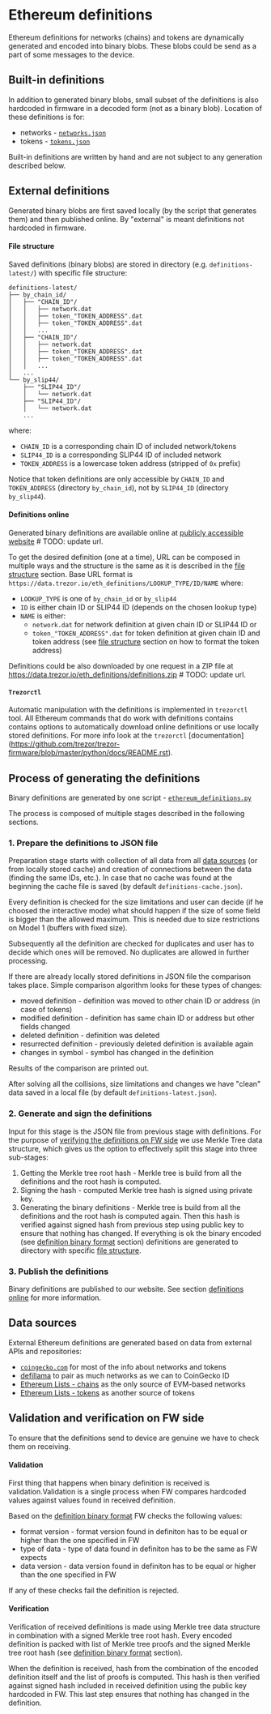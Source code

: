 # Ethereum definitions

Ethereum definitions for networks (chains) and tokens are dynamically generated and
encoded into binary blobs. These blobs could be send as a part of some messages
to the device.

## Built-in definitions

In addition to generated binary blobs, small subset of the definitions is also hardcoded
in firmware in a decoded form (not as a binary blob).
Location of these definitions is for:
* networks - [`networks.json`](https://github.com/trezor/trezor-firmware/blob/master/common/defs/ethereum/networks.json)
* tokens - [`tokens.json`](https://github.com/trezor/trezor-firmware/blob/master/common/defs/ethereum/tokens.json)

Built-in definitions are written by hand and are not subject to any generation described
below.

## External definitions

Generated binary blobs are first saved locally (by the script that generates them)
and then published online. By "external" is meant definitions not hardcoded in firmware.

#### File structure
Saved definitions (binary blobs) are stored in directory (e.g. `definitions-latest/`)
with specific file structure:
````
definitions-latest/
├── by_chain_id/
│   ├── "CHAIN_ID"/
│   │   ├── network.dat
│   │   ├── token_"TOKEN_ADDRESS".dat
│   │   ├── token_"TOKEN_ADDRESS".dat
│   │   ...
│   ├── "CHAIN_ID"/
│   │   ├── network.dat
│   │   ├── token_"TOKEN_ADDRESS".dat
│   │   ├── token_"TOKEN_ADDRESS".dat
│   │   ...
│   ...
└── by_slip44/
    ├── "SLIP44_ID"/
    │   └── network.dat
    ├── "SLIP44_ID"/
    │   └── network.dat
    ...
````
where:
* `CHAIN_ID` is a corresponding chain ID of included network/tokens
* `SLIP44_ID` is a corresponding SLIP44 ID of included network
* `TOKEN_ADDRESS` is a lowercase token address (stripped of `0x` prefix)

Notice that token definitions are only accessible by `CHAIN_ID` and `TOKEN_ADDRESS`
(directory `by_chain_id`), not by `SLIP44_ID` (directory `by_slip44`).

#### Definitions online

Generated binary definitions are available online at [publicly accessible website](https://data.trezor.io/eth_definitions) # TODO: update url.

To get the desired definition (one at a time), URL can be composed in multiple ways
and the structure is the same as it is described in the [file structure](#file-structure)
section. Base URL format is `https://data.trezor.io/eth_definitions/LOOKUP_TYPE/ID/NAME`
where:
* `LOOKUP_TYPE` is one of `by_chain_id` or `by_slip44`
* `ID` is either chain ID or SLIP44 ID (depends on the chosen lookup type)
* `NAME` is either:
  *  `network.dat` for network definition at given chain ID or SLIP44 ID or
  *  `token_"TOKEN_ADDRESS".dat` for token definition at given chain ID and token address
(see [file structure](#file-structure) section on how to format the token address)

Definitions could be also downloaded by one request in a ZIP file at https://data.trezor.io/eth_definitions/definitions.zip # TODO: update url.

#### `Trezorctl`

Automatic manipulation with the definitions is implemented in `trezorctl` tool.
All Ethereum commands that do work with definitions contains contains options
to automatically download online definitions or use locally stored definitions.
For more info look at the `trezorctl` [documentation]
(https://github.com/trezor/trezor-firmware/blob/master/python/docs/README.rst).

## Process of generating the definitions

Binary definitions are generated by one script -
[`ethereum_definitions.py`](https://github.com/trezor/trezor-firmware/blob/master/common/tools/ethereum_definitions.py)

The process is composed of multiple stages described in the following sections.

### 1. Prepare the definitions to JSON file

Preparation stage starts with collection of all data from all [data sources](#data-sources)
(or from locally stored cache) and creation of connections between the data (finding
the same IDs, etc.). In case that no cache was found at the beginning the cache file
is saved (by default `definitions-cache.json`).

Every definition is checked for the size limitations and user can decide (if he choosed
the interactive mode) what should happen if the size of some field is bigger than
the allowed maximum. This is needed due to size restrictions on Model 1 (buffers with fixed
size).

Subsequently all the definition are checked for duplicates and user has to decide
which ones will be removed. No duplicates are allowed in further processing.

If there are already locally stored definitions in JSON file the comparison takes place. Simple
comparison algorithm looks for these types of changes:
* moved definition - definition was moved to other chain ID or address (in case of tokens)
* modified definition - definition has same chain ID or address but other fields changed
* deleted definition - definition was deleted
* resurrected definition - previously deleted definition is available again
* changes in symbol - symbol has changed in the definition

Results of the comparison are printed out.

After solving all the collisions, size limitations and changes we have "clean" data
saved in a local file (by default `definitions-latest.json`).

### 2. Generate and sign the definitions

Input for this stage is the JSON file from previous stage with definitions.
For the purpose of [verifying the definitions on FW side](#verification-and-validation-on-fw-side)
we use Merkle Tree data structure, which gives us the option to effectively split
this stage into three sub-stages:
1. Getting the Merkle tree root hash - Merkle tree is build from all the definitions
and the root hash is computed.
2. Signing the hash - computed Merkle tree hash is signed using private key.
3. Generating the binary definitions - Merkle tree is build from all the definitions
and the root hash is computed again. Then this hash is verified against signed hash
from previous step using public key to ensure that nothing has changed. If everything
is ok the binary encoded (see
[definition binary format](communication/ethereum-definitions-binary-format.md) section)
definitions are generated to directory with specific [file structure](#file-structure).

### 3. Publish the definitions

Binary definitions are published to our website. See section [definitions online](#definitions-online)
for more information.

## Data sources

External Ethereum definitions are generated based on data from external APIs and repositories:
* [`coingecko.com`](https://www.coingecko.com/) for most of the info about networks and tokens
* [defillama](https://defillama.com/) to pair as much networks as we can to CoinGecko ID
* [Ethereum Lists - chains](https://github.com/ethereum-lists/chains) as the only source of EVM-based networks
* [Ethereum Lists - tokens](https://github.com/ethereum-lists/tokens) as another source of tokens

## Validation and verification on FW side

To ensure that the definitions send to device are genuine we have to check them
on receiving.

#### Validation

First thing that happens when binary definition is received is validation.Validation
is a single process when FW compares hardcoded values against values found in received
definition.

Based on the [definition binary format](communication/ethereum-definitions-binary-format.md)
FW checks the following values:
* format version - format version found in definiton has to be equal or higher than
the one specified in FW
* type of data - type of data found in definiton has to be the same as FW expects
* data version - data version found in definiton has to be equal or higher than
the one specified in FW

If any of these checks fail the definition is rejected.

#### Verification

Verification of received definitions is made using Merkle tree data structure
in combination with a signed Merkle tree root hash. Every encoded definition
is packed with list of Merkle tree proofs and the signed Merkle tree root hash
(see [definition binary format](communication/ethereum-definitions-binary-format.md)
section).

When the definition is received, hash from the combination of the encoded definition
itself and the list of proofs is computed. This hash is then verified against signed
hash included in received definition using the public key hardcoded in FW. This last
step ensures that nothing has changed in the definition.

